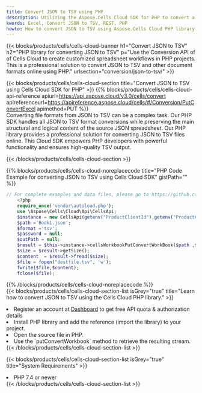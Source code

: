 ```yaml
---
title: Convert JSON to TSV using PHP 
description: Utilizing the Aspose.Cells Cloud SDK for PHP to convert a JSON format file to a TSV format file. 
kwords: Excel, Convert JSON to TSV, REST, PHP
howto: How to convert JSON to TSV using Aspose.Cells Cloud PHP library.
---
```



{{< blocks/products/cells/cells-cloud-banner h1="Convert JSON to TSV" h2="PHP library for converting JSON to TSV" p="Use the Conversion API of of Cells Cloud to create customized spreadsheet workflows in PHP projects. This is a professional solution to convert JSON to TSV and other document formats online using PHP." urlsection="conversion/json-to-tsv/" >}}

{{< blocks/products/cells/cells-cloud-section  title="Convert JSON to TSV using Cells Cloud SDK for PHP" >}}
{{% blocks/products/cells/cells-cloud-api-reference  apiurl=https://api.aspose.cloud/v3.0/cells/convert  apireferenceurl=https://apireference.aspose.cloud/cells/#/Conversion/PutConvertExcel  apimethod=PUT %}}
<br/>
Converting file formats from JSON to TSV can be a complex task. Our PHP SDK handles all JSON to TSV format conversions while preserving the main structural and logical content of the source JSON spreadsheet. Our PHP library provides a professional solution for converting JSON to TSV files online. This Cloud SDK empowers PHP developers with powerful functionality and ensures high-quality TSV output.

{{< /blocks/products/cells/cells-cloud-section >}}

{{% blocks/products/cells/cells-cloud-noreplacecode title="PHP Code Example for converting JSON to TSV using Cells Cloud SDK" gistPath="" %}}
 
```php
// For complete examples and data files, please go to https://github.com/aspose-cells-cloud/aspose-cells-cloud-php/
    <?php
    require_once('vendor\autoload.php');
    use \Aspose\Cells\Cloud\Api\CellsApi;
    $instance = new CellsApi(getenv("ProductClientId"),getenv("ProductClientSecret"));
    $path ='Book1.json';    
    $format ='tsv';
    $password = null;
    $outPath = null;      
    $result = $this->instance->cellsWorkbookPutConvertWorkBook($path ,$format, $password,  $outPath);
    $size = $result->getSize();
    $content  = $result->fread($size);
    $file = fopen("destfile.tsv", 'w');
    fwrite($file,$content);
    fclose($file);
```
 
{{% /blocks/products/cells/cells-cloud-noreplacecode  %}}
<br/>
{{< blocks/products/cells/cells-cloud-section-list isGrey="true"  title="Learn how to convert JSON to TSV using the Cells Cloud PHP library." >}}
<li>Register an account at <a href="https://dashboard.aspose.cloud/">Dashboard</a> to get free API quota & authorization details</li>
<li>Install PHP library and add the reference (import the library) to your project.</li>
<li>Open the source file in PHP.</li>
<li>Use the `putConvertWorkbook` method to retrieve the resulting stream.</li>
{{< /blocks/products/cells/cells-cloud-section-list >}}

{{< blocks/products/cells/cells-cloud-section-list isGrey="true"  title="System Requirements" >}}
<li>PHP 7.4 or newer</li>
{{< /blocks/products/cells/cells-cloud-section-list >}}
